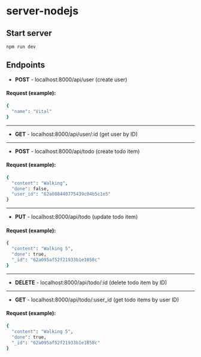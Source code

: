 # server-nodejs

## Start server
`npm run dev`

## Endpoints
- **POST** - localhost:8000/api/user (create user)
#### Request (example):
  ```sh
{
    "name": "Vital"
}
```
--------
- **GET** - localhost:8000/api/user/:id (get user by ID)
-------
- **POST** - localhost:8000/api/todo (create todo item)
#### Request (example):
  ```sh
{
    "content": "Walking",
    "done": false,
    "user_id": "62a088440775439c04b5c1e5"
}
```
-------
- **PUT** - localhost:8000/api/todo (update todo item)
#### Request (example):
  ```sh
{
    "content": "Walking 5",
    "done": true,
    "_id": "62a095af52f21933b1e1858c"
}
```
-------
- **DELETE** - localhost:8000/api/todo/:id (delete todo item by ID)
-------
- **GET** - localhost:8000/api/todo/:user_id (get todo items by user ID)
#### Request (example):
  ```sh
{
    "content": "Walking 5",
    "done": true,
    "_id": "62a095af52f21933b1e1858c"
}
```
